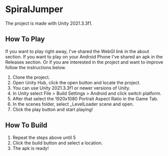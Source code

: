 # SpiralJumper
 
The project is made with Unity 2021.3.3f1. 

## How To Play
If you want to play right away, I've shared the WebGl link in the about section. If you want to play on your Android Phone I've shared an apk in the Releases section. Or if you are interested in the project and want to improve follow the instructions below.

1. Clone the project.
2. Open Unity Hub, click the open button and locate the project.
3. You can use Unity 2021.3.3f1 or newer versions of Unity.
4. In Unity select File > Build Settings > Android and click switch platform.
5. After that select the 1920x1080 Portrait Aspect Ratio in the Game Tab.
6. In the scenes folder, select _LevelLoader scene and open.
7. Click the play button and start playing!

## How To Build
1. Repeat the steps above until 5
2. Click the build button and select a location.
3. The apk is ready!
